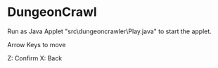# DungeonCrawl

Run as Java Applet "src\dungeoncrawler\Play.java" to start the applet.

Arrow Keys to move

Z: Confirm
X: Back
